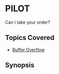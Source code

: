 # PILOT 
Can I take your order? 
## Topics Covered

- [Buffer Overflow](/binary-exploitation/buffer-overflow/)
## Synopsis

